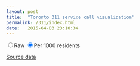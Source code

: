 ```yaml
---
layout: post
title:  "Toronto 311 service call visualization"
permalink: /311/index.html
date:   2015-04-03 23:10:34
---
```


<link rel="stylesheet" href="/posts/cot311/css/leaflet.css" />
<link rel="stylesheet" href="/posts/cot311/css/metricsgraphics.css" />
<link rel="stylesheet" href="/posts/cot311/css/style.css" />


<div id="mapHeader">
  <div id="colorLegend" class="legend"></div>
  <div id="scaleButtons">
    <form>
      <label><input id="normalization" type="radio" name="normalization" value="raw">Raw</input></label>
      <label><input id="normalization" type="radio" name="normalization" value="per" checked>Per 1000 residents</input></label>
    </form>
  </div>
</div>
<div id="map-container">
  <div id="map"></div>
  <div id="types"></div>
</div>
<div id="timeSeries"></div>

[Source data](http://www1.toronto.ca/wps/portal/contentonly?vgnextoid=3cdebe037654f210VgnVCM1000003dd60f89RCRD&vgnextchannel=1a66e03bb8d1e310VgnVCM10000071d60f89RCRD)

<script src="/posts/cot311/js/libs/d3.v3.min.js"></script>
<script src="/posts/cot311/js/libs/topojson.v1.min.js"></script>
<script src="/posts/cot311/js/libs/queue.v1.min.js"></script>
<script src="/posts/cot311/js/libs/leaflet.js"></script>
<script src="/posts/cot311/js/libs/d3.tip.v0.6.3.js"></script>
<script src="/posts/cot311/js/libs/metricsgraphics.min.js"></script>
<script src="/posts/cot311/js/libs/colorlegend.js"></script>

<script src="/posts/cot311/js/script.js" type="text/javascript"></script>
